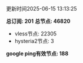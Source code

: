 更新时间2025-06-15 13:13:25

**总订阅: 201**
**总节点: 46820**
- vless节点: 22305
- hysteria2节点: 3

**google ping有效节点: 188**
